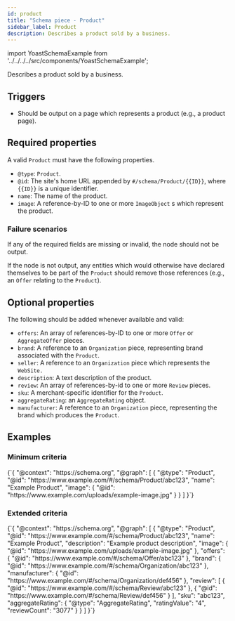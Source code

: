 ```yaml
---
id: product
title: "Schema piece - Product"
sidebar_label: Product
description: Describes a product sold by a business.
---
```

import YoastSchemaExample from '../../../../src/components/YoastSchemaExample';

Describes a product sold by a business.

## Triggers
* Should be output on a page which represents a product (e.g., a product page).

## Required properties
A valid `Product` must have the following properties.

* `@type`: `Product`.
* `@id`: The site's home URL appended by `#/schema/Product/{{ID}}`, where `{{ID}}` is a unique identifier.
* `name`: The name of the product.
* `image`: A reference-by-ID to one or more `ImageObject` s which represent the product.

### Failure scenarios
If any of the required fields are missing or invalid, the node should not be output.

If the node is not output, any entities which would otherwise have declared themselves to be part of the `Product` should remove those references (e.g., an `Offer` relating to the `Product`).

## Optional properties
The following should be added whenever available and valid:

* `offers`: An array of references-by-ID to one or more `Offer` or `AggregateOffer` pieces.
* `brand`: A reference to an `Organization` piece, representing brand associated with the `Product`.
* `seller`: A reference to an `Organization` piece which represents the `WebSite.`
* `description`: A text description of the product.
* `review`: An array of references-by-id to one or more `Review` pieces.
* `sku`: A merchant-specific identifier for the `Product`.
* `aggregateRating`: an `AggregateRating` object.
* `manufacturer`: A reference to an `Organization` piece, representing the brand which produces the `Product`.

## Examples

### Minimum criteria

<YoastSchemaExample>
{`{
      "@context": "https://schema.org",
      "@graph": [
          {
              "@type": "Product",
              "@id": "https://www.example.com/#/schema/Product/abc123",
              "name": "Example Product",
              "image": {
                  "@id": "https://www.example.com/uploads/example-image.jpg"
              }
          }
      ]
  }`}
</YoastSchemaExample>

### Extended criteria

<YoastSchemaExample>
{`{
      "@context": "https://schema.org",
      "@graph": [
          {
              "@type": "Product",
              "@id": "https://www.example.com/#/schema/Product/abc123",
              "name": "Example Product",
              "description": "Example product description",
              "image": {
                  "@id": "https://www.example.com/uploads/example-image.jpg"
              },
              "offers": {
                  "@id": "https://www.example.com/#/schema/Offer/abc123"
              },
              "brand": {
                  "@id": "https://www.example.com/#/schema/Organization/abc123"
              },
              "manufacturer": {
                  "@id": "https://www.example.com/#/schema/Organization/def456"
              },
              "review": [
                  {
                      "@id": "https://www.example.com/#/schema/Review/abc123"
                  },
                  {
                      "@id": "https://www.example.com/#/schema/Review/def456"
                  }
              ],
              "sku": "abc123",
              "aggregateRating": {
                  "@type": "AggregateRating",
                  "ratingValue": "4",
                  "reviewCount": "3077"
              }
          }
      ]
  }`}
</YoastSchemaExample>
